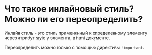 # Что такое инлайновый стиль? Можно ли его переопределить?

Инлайн стиль - это стиль примененный к определенному элементу через атрибут style у элемента, в html документе.

Переопределить можно только с помощью директивы `!important`.